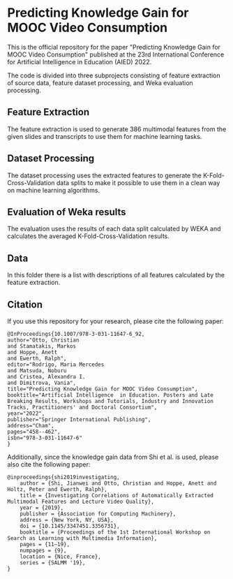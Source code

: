 # Predicting Knowledge Gain for MOOC Video Consumption
This is the official repository for the paper "Predicting Knowledge Gain for MOOC Video Consumption" published at the 23rd International Conference for Artificial Intelligence in Education (AIED) 2022.

The code is divided into three subprojects consisting of feature extraction of source data, feature dataset processing, and Weka evaluation processing.
## Feature Extraction
The feature extraction is used to generate 386 multimodal features from the given slides and transcripts to use them for machine learning tasks. 
## Dataset Processing
The dataset processing uses the extracted features to generate the K-Fold-Cross-Validation data splits to make it possible to use them in a clean way on machine learning algorithms.
## Evaluation of Weka results
The evaluation uses the results of each data split calculated by WEKA and calculates the averaged K-Fold-Cross-Validation results.
## Data
In this folder there is a list with descriptions of all features calculated by the feature extraction.
## Citation
If you use this repository for your research, please cite the following paper:
```
@InProceedings{10.1007/978-3-031-11647-6_92,
author="Otto, Christian
and Stamatakis, Markos
and Hoppe, Anett
and Ewerth, Ralph",
editor="Rodrigo, Maria Mercedes
and Matsuda, Noburu
and Cristea, Alexandra I.
and Dimitrova, Vania",
title="Predicting Knowledge Gain for MOOC Video Consumption",
booktitle="Artificial Intelligence  in Education. Posters and Late Breaking Results, Workshops and Tutorials, Industry and Innovation Tracks, Practitioners' and Doctoral Consortium",
year="2022",
publisher="Springer International Publishing",
address="Cham",
pages="458--462",
isbn="978-3-031-11647-6"
}
```
Additionally, since the knowledge gain data from Shi et al. is used, please also cite the following paper:
```
@inproceedings{shi2019investigating,
    author = {Shi, Jianwei and Otto, Christian and Hoppe, Anett and Holtz, Peter and Ewerth, Ralph},
    title = {Investigating Correlations of Automatically Extracted Multimodal Features and Lecture Video Quality},
    year = {2019},
    publisher = {Association for Computing Machinery},
    address = {New York, NY, USA},
    doi = {10.1145/3347451.3356731},
    booktitle = {Proceedings of the 1st International Workshop on Search as Learning with Multimedia Information},
    pages = {11–19},
    numpages = {9},
    location = {Nice, France},
    series = {SALMM '19},
}
```
